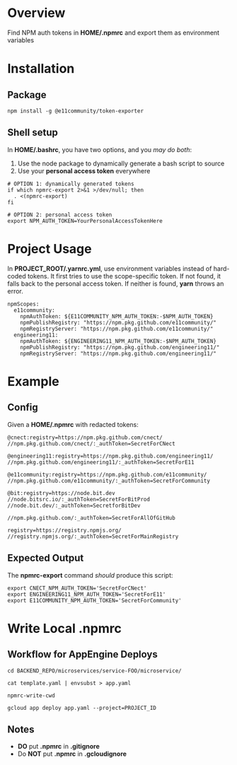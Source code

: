 # Overview

Find NPM auth tokens in **HOME/.npmrc** and export them as environment variables

# Installation

## Package

`npm install -g @e11community/token-exporter`

## Shell setup

In **HOME/.bashrc**, you have two options, and you *may do both*:

1. Use the node package to dynamically generate a bash script to source
2. Use your **personal access token** everywhere

```
# OPTION 1: dynamically generated tokens
if which npmrc-export 2>&1 >/dev/null; then
  . <(npmrc-export)
fi

# OPTION 2: personal access token
export NPM_AUTH_TOKEN=YourPersonalAccessTokenHere
```

# Project Usage

In **PROJECT_ROOT/.yarnrc.yml**, use environment variables instead of hard-coded tokens. It first tries to use the scope-specific token. If not found, it falls back to the personal access token. If neither is found, **yarn** throws an error.

```
npmScopes:
  e11community:
    npmAuthToken: ${E11COMMUNITY_NPM_AUTH_TOKEN:-$NPM_AUTH_TOKEN}
    npmPublishRegistry: "https://npm.pkg.github.com/e11community/"
    npmRegistryServer: "https://npm.pkg.github.com/e11community/"
  engineering11:
    npmAuthToken: ${ENGINEERING11_NPM_AUTH_TOKEN:-$NPM_AUTH_TOKEN}
    npmPublishRegistry: "https://npm.pkg.github.com/engineering11/"
    npmRegistryServer: "https://npm.pkg.github.com/engineering11/"
```

# Example

## Config

Given a **HOME/.npmrc** with redacted tokens:
```
@cnect:registry=https://npm.pkg.github.com/cnect/
//npm.pkg.github.com/cnect/:_authToken=SecretForCNect

@engineering11:registry=https://npm.pkg.github.com/engineering11/
//npm.pkg.github.com/engineering11/:_authToken=SecretForE11

@e11community:registry=https://npm.pkg.github.com/e11community/
//npm.pkg.github.com/e11community/:_authToken=SecretForCommunity

@bit:registry=https://node.bit.dev
//node.bitsrc.io/:_authToken=SecretForBitProd
//node.bit.dev/:_authToken=SecretforBitDev

//npm.pkg.github.com/:_authToken=SecretForAllOfGitHub

registry=https://registry.npmjs.org/
//registry.npmjs.org/:_authToken=SecretForMainRegistry
```

## Expected Output

The **npmrc-export** command *should* produce this script:

```
export CNECT_NPM_AUTH_TOKEN='SecretForCNect'
export ENGINEERING11_NPM_AUTH_TOKEN='SecretForE11'
export E11COMMUNITY_NPM_AUTH_TOKEN='SecretForCommunity'
```

# Write Local .npmrc

## Workflow for AppEngine Deploys
```
cd BACKEND_REPO/microservices/service-FOO/microservice/

cat template.yaml | envsubst > app.yaml

npmrc-write-cwd

gcloud app deploy app.yaml --project=PROJECT_ID
```

## Notes

* **DO** put **.npmrc** in **.gitignore**
* Do **NOT** put **.npmrc** in **.gcloudignore**
